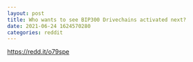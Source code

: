 ```yaml
--- 
layout: post 
title: Who wants to see BIP300 Drivechains activated next? 
date: 2021-06-24 1624570280 
categories: reddit 
--- 
```

https://redd.it/o79spe